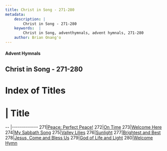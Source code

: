 ```yaml
---
title: Christ in Song - 271-280
metadata:
    description: |
        Christ in Song - 271-280
    keywords:  |
        Christ in Song, adventhymnals, advent hymnals, 271-280
    author: Brian Onang'o
---
```


#### Advent Hymnals
## Christ in Song - 271-280

# Index of Titles
# | Title                        
-- |-------------
271|[Peace:  Perfect Peace!](/christ-in-song/CIS/201-300/271-280/Peace:-Perfect-Peace!)
272|[On Time](/christ-in-song/CIS/201-300/271-280/On-Time)
273|[Welcome Here](/christ-in-song/CIS/201-300/271-280/Welcome-Here)
274|[My Sabbath Song](/christ-in-song/CIS/201-300/271-280/My-Sabbath-Song)
275|[Valley Lilies](/christ-in-song/CIS/201-300/271-280/Valley-Lilies)
276|[Sunlight](/christ-in-song/CIS/201-300/271-280/Sunlight)
277|[Brightest and Best](/christ-in-song/CIS/201-300/271-280/Brightest-and-Best)
278|[Jesus, Come and Bless Us](/christ-in-song/CIS/201-300/271-280/Jesus,-Come-and-Bless-Us)
279|[God of Life and Light](/christ-in-song/CIS/201-300/271-280/God-of-Life-and-Light)
280|[Welcome Hymn](/christ-in-song/CIS/201-300/271-280/Welcome-Hymn)